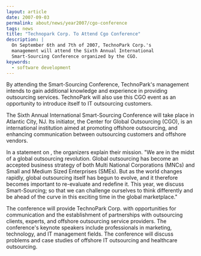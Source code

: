 ```yaml
---
layout: article
date: 2007-09-03
permalink: about/news/year2007/cgo-conference
tags: news
title: "Technopark Corp. To Attend Cgo Conference"
description: |
  On September 6th and 7th of 2007, TechnoPark Corp.'s
  management will attend the Sixth Annual International
  Smart-Sourcing Conference organized by the CGO.
keywords:
  - software development
---
```


By attending the Smart-Sourcing Conference, TechnoPark's management intends to gain additional
knowledge and experience in providing outsourcing services. TechnoPark will also use this CGO event
as an opportunity to introduce itself to IT outsourcing customers.

The Sixth Annual International Smart-Sourcing Conference will take place in Atlantic City, NJ. Its
initiator, the Center for Global Outsourcing (CGO), is an international institution aimed at
promoting offshore outsourcing, and enhancing communication between outsourcing customers and
offshore vendors.

In a statement on , the organizers explain their mission. "We are in the midst of a global
outsourcing revolution. Global outsourcing has become an accepted business strategy of both Multi
National Corporations (MNCs) and Small and Medium Sized Enterprises (SMEs). But as the world changes
rapidly, global outsourcing itself has begun to evolve, and it therefore becomes important to
re-evaluate and redefine it. This year, we discuss Smart-Sourcing; so that we can challenge
ourselves to think differently and be ahead of the curve in this exciting time in the global marketplace."

The conference will provide TechnoPark Corp. with opportunities for communication and the
establishment of partnerships with outsourcing clients, experts, and offshore outsourcing service
providers. The conference's keynote speakers include professionals in marketing, technology, and IT
management fields. The conference will discuss problems and case studies of offshore IT outsourcing
and healthcare outsourcing.

